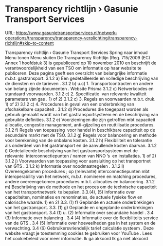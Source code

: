 # Transparency richtlijn › Gasunie Transport Services

URL: https://www.gasunietransportservices.nl/netwerk-operations/transparency/transparency-verplichting/transparency-richtlijn#skip-to-content

Transparency richtlijn › Gasunie Transport Services
Spring naar inhoud
Menu tonen
Menu sluiten
De Transparency Richtlijn (Reg. 715/2009 (EC) Annex 1 hoofdstuk 3) is gepubliceerd op 10 november 2010 en beschrijft de verantwoordelijkheid van een TSO om informatie op haar website te publiceren. Deze pagina geeft een overzicht van belangrijke informatie m.b.t. gastransport.
3.1.2 a)
Een   gedetailleerde en volledige beschrijving van de
diensten
en de
tarieven
.
3.1.2 b) u.c)   1.
Transportcontracten   en andere van belang zijnde
documenten
.
Website
Prisma
3.1.2 c)
Netwerkcodes
en   standaard voorwaarden.
3.1.2 c) 2.
Specificatie  van relevante kwaliteit parameters van
gas
.
1)
of
2)
3.1.2 c) 3.
Regels en voorwaarden   m.b.t. druk.
1)
of
2)
3.1.2 c) 4.
Procedures
in geval   van een onderbreking van
afschakelbare capaciteit
.
3.1.2 d)
Procedures
die   toegepast worden als gebruik gemaakt wordt van het gastransportsysteem en de   beschrijving van gebruikte definities.
3.1.2 e)
Voorzieningen
die   zijn getroffen mbt
capaciteit
allocatie, congestie management, anti-gijzeling   en reuttilisatie procedures.
3.1.2 f)
Regels van   toepassing  voor
handel in beschikbare capaciteit
op de
secundaire markt
met de TSO.
3.1.2 g)
Regels voor balancering
en methode voor berekening van de onbalans kosten.
3.1.2 h)
Flexibiliteit
en   tolerantie als onderdeel van het gastransport en de aanvullende kosten   daarvan.
3.1.2 i)
Gedetaileerde   beschrijving van het gastransportsysteem met de relevante  interconnectiepunten / namen van
NNO
’s  en installaties.
1)
of
2)
3.1.2 j)
Voorwaarden van   toepassing voor
aansluiting op het transportnet
van
GTS
.
3.1.2 k)
Informatie over
noodmaatregelen
.
3.1.2 l)
Overeengekomen procedures
; op (relevante) interconnectiepunten mbt interoperability van het   netwerk, m.b.t. nomineren en matching procedures, andere overeengekomen   procedures m.b.t. allocaties en balancering.
3.1.2 m)
Beschrijving van de
methode
en het proces om de
technische capaciteit
van het   transportnetwerk  te bepalen.
3.3.(4), (5)
Informatie over   capaciteiten, nominaties en renominaties, de actuele fysieke flow en   calorische waarde.
1)
en
2)
3.3. (1) f)
Geplande
en actuele   onderbrekingen van het gastransport.
3.3. (1) g)
Geplande en ongeplande
onderbrekingen van het gastransport.
3.4 (1) u. (2)
Informatie over
secundaire handel
.
3.4 (3)
Informatie over
balancing
.
3.4 (4)
Informatie over de
flexibiliteits
service van de
GTS
.
3.4 (5)
Informatie over
hoeveelheden gas
in het system en de verwachting.
3.4 (6)
Gebruikersvriendelijk
tarief
calculatie
systeem
.
Deze website vraagt je toestemming cookies te gebruiken voor
YouTube
. Lees het
cookiebeleid
voor meer informatie.
Ik ga akkoord
Ik ga niet akkoord